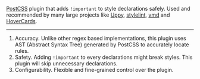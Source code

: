 [PostCSS](https://github.com/postcss/postcss) plugin that adds `!important` to style declarations safely. Used and recommended by many large projects like [Uppy](https://github.com/transloadit/uppy), [stylelint](https://stylelint.io/user-guide/rules/declaration-no-important/), [vmd](https://github.com/yoshuawuyts/vmd) and [HoverCards](https://github.com/kogg/hovercards).

<hr class="read-more" />

1. Accuracy. Unlike other regex based implementations, this plugin uses AST (Abstract Syntax Tree) generated by PostCSS to accurately locate rules.
2. Safety. Adding `!important` to every declarations might break styles. This plugin will skip unnecessary declarations.
3. Configurability. Flexible and fine-grained control over the plugin.
